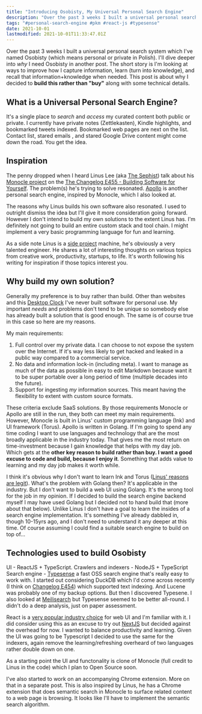 ```yaml
---
title: "Introducing Osobisty, My Universal Personal Search Engine"
description: "Over the past 3 weeks I built a universal personal search system which I've named Osobisty"
tags: "#personal-search-engine #pkm #react-js #typesense"
date: 2021-10-01
lastmodified: 2021-10-01T11:33:47.01Z
---
```


Over the past 3 weeks I built a universal personal search system which I've named Osobisty (which means personal or private in Polish). I'll dive deeper into _why_ I need Osobisty in another post. The short story is I'm looking at ways to improve how I capture information, learn (turn into knowledge), and recall that information+knowledge when needed. This post is about why I decided to **build this rather than "buy"** along with some technical details.

## What is a Universal Personal Search Engine?

It's a single place to _search_ and _access_ my curated content both public or private. I currently have private notes (Zettlekasten), Kindle highlights, and bookmarked tweets indexed. Bookmarked web pages are next on the list. Contact list, stared emails , and stared Google Drive content might come down the road. You get the idea.

## Inspiration

The penny dropped when I heard Linus Lee (aka [The Sephist](https://twitter.com/thesephist)) talk about his [Monocle project](https://thesephist.com/posts/monocle/) on the [The Changelog E455 - Building Software for Yourself](https://changelog.com/podcast/455). The problem(s) he's trying to solve resonated. [Apollo](https://github.com/amirgamil/apollo) is another personal search engine, inspired by Monocle, which I also looked at.

The reasons why Linus builds his own software also resonated. I used to outright dismiss the idea but I'll give it more consideration going forward. However I don't intend to build my own solutions to the extent Linus has. I'm definitely not going to build an entire custom stack and tool chain. I might implement a very basic programming language for fun and learning.

As a side note Linus is a [side project](https://thesephist.com/projects/) machine, he's obviously a very talented engineer. He shares a lot of interesting thoughts on various topics from creative work, productivity, startups, to life. It's worth following his writing for inspiration if those topics interest you.

## Why build my own solution?

Generally my preference is to buy rather than build. Other than websites and this [Desktop Clock](https://twitter.com/janaka_a/status/1279422672808620033?s=20) I've never built software for personal use. My important _needs_ and problems don't tend to be unique so somebody else has already built a solution that is good enough. The same is of course true in this case so here are my reasons.

My main requirements:

1) Full control over my private data. I can choose to not expose the system over the Internet. If it's way less likely to get hacked and leaked in a public way compared to a commercial service.
2) No data and information lock-in (including meta). I want to manage as much of the data as possible in easy to edit Markdown because want it to be super portable over a long period of time (multiple decades into the future).
3) Support for ingesting _my_ information sources. This meant having the flexibility to extent with custom source formats.

These criteria exclude SaaS solutions. By those requirements Monocle or Apollo are still in the run, they both can meet my main requirements. However, Monocle is built in Linus' custom programming language (Ink) and UI framework (Torus). Apollo is written in Golang. If I'm going to spend any time coding I want to use languages and technology that are the most broadly applicable in the industry today. That gives me the most return on time-investment because I gain knowledge that helps with my day job. Which gets at the **other key reason to build rather than buy. I want a good excuse to code and build, because I enjoy it**. Something that adds value to learning and my day job makes it worth while.

I think it's obvious why I don't want to learn Ink and Torus ([Linus' reasons are legit](https://thesephist.com/posts/pl/)). What's the problem with Golang then? It's applicable in the industry. But I don't want to build a web UI using Golang. It's the wrong tool for the job in my opinion. If I decided to build the search engine backend myself I may have used Golang but I decided not to hand build that (more about that below). Unlike Linus I don't have a goal to learn the insides of a search engine implementation. It's something I've already dabbled in, though 10-15yrs ago, and I don't need to understand it any deeper at this time. Of course assuming I could find a suitable search engine to build on top of...

## Technologies used to build Osobisty

UI - ReactJS + TypeScript.
Crawlers and indexers - NodeJS + TypeScript
Search engine - [Typesense](https://typesense.org/) a fast OSS search engine that's really easy to work with. I started out considering DuckDB which I'd come across recently (I think on [Changelog E454](https://changelog.com/podcast/454)) which supported text indexing. And Lucene was probably one of my backup options. But then I discovered Typesene. I also looked at [Meilisearch](https://www.meilisearch.com/) but Typesense seemed to be better all-round. I didn't do a deep analysis, just on paper assessment.

React is a [very popular industry choice](https://insights.stackoverflow.com/survey/2021#section-most-popular-technologies-web-frameworks) for web UI and I'm familiar with it. I did consider using this as an excuse to try out [NextJS](https://nextjs.org/) but decided against the overhead for now. I wanted to balance productivity and learning. Given the UI was going to be Typescript I decided to use the same for the indexers, again remove the learning/refreshing overheard of two languages rather double down on one.

As a starting point the UI and functonality is clone of Monocle (full credit to Linus in the code) which I plan to Open Source soon.

I've also started to work on an accompanying Chrome extension. More on that in a separate post. This is also inspired by Linus, he has a Chrome extension that does semantic search in Monocle to surface related content to a web page is browsing. It looks like I'll have to implement the semantic search algorithm.